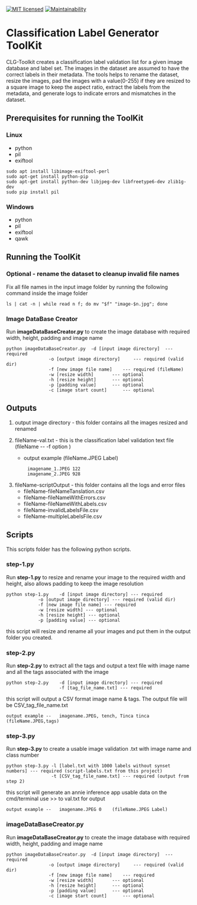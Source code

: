[![MIT licensed](https://img.shields.io/badge/license-MIT-blue.svg)](https://opensource.org/licenses/MIT)
[![Maintainability](https://api.codeclimate.com/v1/badges/9f54c6dcd01eb87d799c/maintainability)](https://codeclimate.com/github/kiritigowda/help/maintainability)

# Classification Label Generator ToolKit

CLG-Toolkit creates a classification label validation list for a given image database and label set. The images in the dataset are assumed to have the correct labels in their metadata. The tools helps to rename the dataset, resize the images, pad the images with a value(0-255) if they are resized to a square image to keep the aspect ratio, extract the labels from the metadata, and generate logs to indicate errors and mismatches in the dataset.

## Prerequisites for running the ToolKit
### Linux
- python
- pil
- exiftool
````
sudo apt install libimage-exiftool-perl
sudo apt-get install python-pip
sudo apt-get install python-dev libjpeg-dev libfreetype6-dev zlib1g-dev
sudo pip install pil
````
### Windows
- python
- pil
- exiftool
- qawk

## Running the ToolKit

### Optional - rename the dataset to cleanup invalid file names
Fix all file names in the input image folder by running the following command inside the image folder
````
ls | cat -n | while read n f; do mv "$f" "image-$n.jpg"; done
````
### Image DataBase Creator
Run **imageDataBaseCreator.py** to create the image database with required width, height, padding and image name
````
python imageDataBaseCreator.py	-d [input image directory] 	--- required 
				-o [output image directory] 	--- required (valid dir)
				-f [new image file name] 	--- required (fileName)
				-w [resize width] 		--- optional
				-h [resize height] 		--- optional
				-p [padding value] 		--- optional
				-c [image start count]		--- optional
````
## Outputs
1. output image directory - this folder contains all the images resized and renamed

2. fileName-val.txt - this is the classification label validation text file  (fileName -- -f option )
	* output example (fileName.JPEG Label)
````
		imagename_1.JPEG 122
		imagename_2.JPEG 928
````
	
3. fileName-scriptOutput - this folder contains all the logs and error files
	* fileName-fileNameTanslation.csv
	* fileName-fileNameWithErrors.csv
	* fileName-fileNameWithLabels.csv
	* fileName-invalidLabelsFile.csv
	* fileName-multipleLabelsFile.csv

## Scripts
This scripts folder has the following python scripts.

### step-1.py
Run **step-1.py** to resize and rename your image to the required width and height, also allows padding to keep the image resolution
````
python step-1.py 	-d [input image directory] --- required 
			-o [output image directory] --- required (valid dir)
			-f [new image file name] --- required 
			-w [resize width] --- optional
			-h [resize height] --- optional
			-p [padding value] --- optional
````

this script will resize and rename all your images and put them in the output folder you created.

### step-2.py

Run **step-2.py** to extract all the tags and output a text file with image name and all the tags associated with the image
````
python step-2.py    -d [input image directory] --- required 
                    -f [tag_file_name.txt] --- required 
````
this script will output a CSV format image name & tags. The output file will be CSV_tag_file_name.txt

	output example --	imagename.JPEG, tench, Tinca tinca	(fileName.JPEG,tags)

### step-3.py

Run **step-3.py** to create a usable image validation .txt with image name and class number
````
python step-3.py -l [label.txt with 1000 labels without synset numbers] --- required (script-labels.txt from this project)
                 -t [CSV_tag_file_name.txt] --- required (output from step 2)
````
this script will generate an annie inference app usable data on the cmd/terminal use  >> to val.txt for output

	output example --	imagename.JPEG 0	(fileName.JPEG Label)

### imageDataBaseCreator.py
Run **imageDataBaseCreator.py** to create the image database with required width, height, padding and image name
````
python imageDataBaseCreator.py	-d [input image directory] 	--- required 
				-o [output image directory] 	--- required (valid dir)
				-f [new image file name] 	--- required 
				-w [resize width] 		--- optional
				-h [resize height] 		--- optional
				-p [padding value] 		--- optional
				-c [image start count]		--- optional
````
